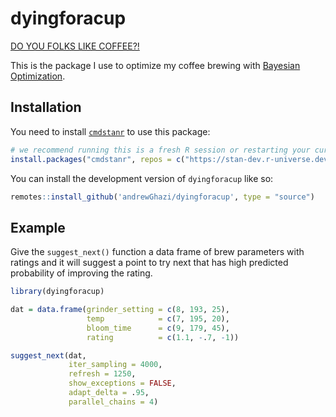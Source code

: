 
<!-- README.md is generated from README.Rmd. Please edit that file -->

# dyingforacup

[DO YOU FOLKS LIKE
COFFEE?!](https://www.youtube.com/watch?v=RJC9DXQAd7U)

<!-- badges: start -->
<!-- badges: end -->

This is the package I use to optimize my coffee brewing with [Bayesian
Optimization](https://www.youtube.com/watch?v=wZODGJzKmD0).

## Installation

You need to install
[`cmdstanr`](https://mc-stan.org/cmdstanr/index.html) to use this
package:

``` r
# we recommend running this is a fresh R session or restarting your current session
install.packages("cmdstanr", repos = c("https://stan-dev.r-universe.dev", getOption("repos")))
```

You can install the development version of `dyingforacup` like so:

``` r
remotes::install_github('andrewGhazi/dyingforacup', type = "source")
```

## Example

Give the `suggest_next()` function a data frame of brew parameters with
ratings and it will suggest a point to try next that has high predicted
probability of improving the rating.

``` r
library(dyingforacup)

dat = data.frame(grinder_setting = c(8, 193, 25), 
                 temp            = c(7, 195, 20), 
                 bloom_time      = c(9, 179, 45), 
                 rating          = c(1.1, -.7, -1))

suggest_next(dat,
             iter_sampling = 4000, 
             refresh = 1250, 
             show_exceptions = FALSE, 
             adapt_delta = .95, 
             parallel_chains = 4)
```
